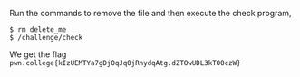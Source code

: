 Run the commands to remove the file and then execute the check program, 
```
$ rm delete_me
$ /challenge/check
```

We get the flag `pwn.college{kIzUEMTYa7gDjOqJq0jRnydqAtg.dZTOwUDL3kTO0czW}`